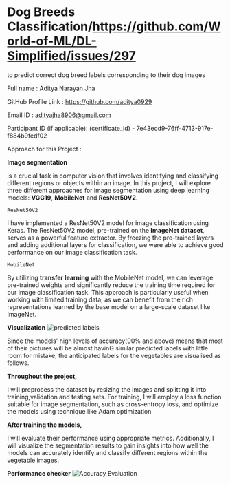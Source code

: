# Dog Breeds Classification/https://github.com/World-of-ML/DL-Simplified/issues/297
to predict correct dog breed labels corresponding to their dog images



Full name : Aditya Narayan Jha

GitHub Profile Link : https://github.com/aditya0929

Email ID : adityajha8906@gmail.com

Participant ID (if applicable): (certificate_id) - 7e43ecd9-76ff-4713-917e-f884b9fedf02

Approach for this Project :

**Image segmentation**

is a crucial task in computer vision that involves identifying and classifying different regions or objects within an image. In this project, I will explore three different approaches for image segmentation using deep learning models: **VGG19**, **MobileNet** and **ResNet50V2**.


`ResNet50V2` 

I have implemented a ResNet50V2 model for image classification using Keras. The ResNet50V2 model, pre-trained on the **ImageNet dataset**, serves as a powerful feature extractor. By freezing the pre-trained layers and adding additional layers for classification, we were able to achieve good performance on our image classification task.

`MobileNet` 

By utilizing **transfer learning** with the MobileNet model, we can leverage pre-trained weights and significantly reduce the training time required for our image classification task. This approach is particularly useful when working with limited training data, as we can benefit from the rich representations learned by the base model on a large-scale dataset like ImageNet.

**Visualization**
![predicted labels](https://github.com/aditya0929/Dog-Breeds-Classification/assets/127277877/37d63e3e-2083-42fa-97df-ee6912beda57)

Since the models' high levels of accuracy(90% and above) means that most of their pictures will be almost havinG similar predicted labels with little room for mistake, the anticipated labels for the vegetables are visualised as follows.

**Throughout the project,** 

I will preprocess the dataset by resizing the images and splitting it into training,validation and testing sets. For training, I will employ a loss function suitable for image segmentation, such as cross-entropy loss, and optimize the models using technique like  Adam optimization

**After training the models,**

I will evaluate their performance using appropriate metrics. Additionally, I will visualize the segmentation results to gain insights into how well the models can accurately identify and classify different regions within the vegetable images.

**Performance checker**
![Accuracy Evaluation](https://github.com/aditya0929/Dog-Breeds-Classification/assets/127277877/f6d43ce8-dfcd-4b6c-afbd-a90f28bacaff)

